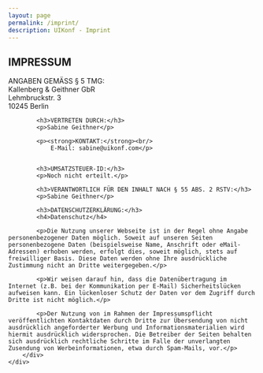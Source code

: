 ```yaml
---
layout: page
permalink: /imprint/
description: UIKonf - Imprint
---
```


<div class="backshape">
<div class="wrapper">
	<div class="uk-container uk-container-center">
		<h2>IMPRESSUM</h2>
		<p>ANGABEN GEMÄSS § 5 TMG:<br/>
			Kallenberg & Geithner GbR<br/>
			Lehmbruckstr. 3<br/>
			10245 Berlin</p>

			<h3>VERTRETEN DURCH:</h3>
			<p>Sabine Geithner</p>

			<p><strong>KONTAKT:</strong><br/>
				E-Mail:	sabine@uikonf.com</p>


			<h3>UMSATZSTEUER-ID:</h3>
			<p>Noch nicht erteilt.</p>

			<h3>VERANTWORTLICH FÜR DEN INHALT NACH § 55 ABS. 2 RSTV:</h3>
			<p>Sabine Geithner</p>

			<h3>DATENSCHUTZERKLÄRUNG:</h3>
			<h4>Datenschutz</h4>

			<p>Die Nutzung unserer Webseite ist in der Regel ohne Angabe personenbezogener Daten möglich. Soweit auf unseren Seiten personenbezogene Daten (beispielsweise Name, Anschrift oder eMail-Adressen) erhoben werden, erfolgt dies, soweit möglich, stets auf freiwilliger Basis. Diese Daten werden ohne Ihre ausdrückliche Zustimmung nicht an Dritte weitergegeben.</p>

			<p>Wir weisen darauf hin, dass die Datenübertragung im Internet (z.B. bei der Kommunikation per E-Mail) Sicherheitslücken aufweisen kann. Ein lückenloser Schutz der Daten vor dem Zugriff durch Dritte ist nicht möglich.</p>

			<p>Der Nutzung von im Rahmen der Impressumspflicht veröffentlichten Kontaktdaten durch Dritte zur Übersendung von nicht ausdrücklich angeforderter Werbung und Informationsmaterialien wird hiermit ausdrücklich widersprochen. Die Betreiber der Seiten behalten sich ausdrücklich rechtliche Schritte im Falle der unverlangten Zusendung von Werbeinformationen, etwa durch Spam-Mails, vor.</p>
		</div>
	</div>
</div>
